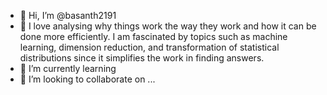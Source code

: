 - 👋 Hi, I’m @basanth2191
- 👀 I love analysing why things work the way they work and how it can be done more efficiently. I am fascinated by topics such as machine learning, dimension reduction,
     and transformation of statistical distributions since it simplifies the work in finding answers.
- 🌱 I’m currently learning 
- 💞️ I’m looking to collaborate on ...

<!---
basanth2191/basanth2191 is a ✨ special ✨ repository because its `README.md` (this file) appears on your GitHub profile.
You can click the Preview link to take a look at your changes.
--->
